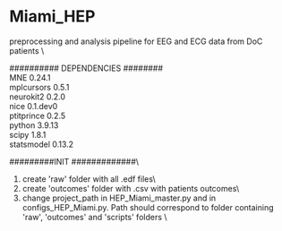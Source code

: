 # Miami_HEP

preprocessing and analysis pipeline for EEG and ECG data from DoC patients \

########## DEPENDENCIES ########\
MNE 0.24.1\
mplcursors  0.5.1\
neurokit2 0.2.0\
nice 0.1.dev0\
ptitprince 0.2.5\
python 3.9.13\
scipy 1.8.1\
statsmodel 0.13.2

#########INIT #############\

1) create 'raw' folder with all .edf files\
2) create 'outcomes' folder with .csv with patients outcomes\
3) change project_path in HEP_Miami_master.py and in configs_HEP_Miami.py. Path should correspond to folder containing 'raw', 'outcomes' and 'scripts' folders \




